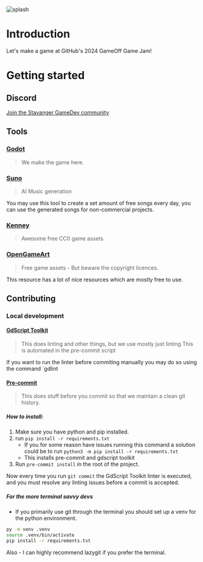 
![splash](https://github.com/user-attachments/assets/58d1ee2c-69ce-4a08-8722-0255f3951e03)

# Introduction
Let's make a game at GitHub's 2024 GameOff Game Jam!

# Getting started

## Discord
[Join the Stavanger GameDev community](https://discord.gg/zPCWAevqen)

## Tools

### [Godot](https://godotengine.org/download/archive/4.3-stable/)
> We make the game here.

### [Suno](https://suno.com/)
> AI Music generation

You may use this tool to create a set amount of free songs every day, you can use the generated songs for non-commercial projects.

### [Kenney](https://kenney.nl/)
> Awesome free CC0 game assets

### [OpenGameArt](https://opengameart.org/)
> Free game assets - But beware the copyright licences. 

This resource has a lot of nice resources which are mostly free to use. 

## Contributing

### Local development
#### [GdScript Toolkit](https://github.com/Scony/godot-gdscript-toolkit)
> This does linting and other things, but we use mostly just linting
> This is automated in the pre-commit script

If you want to run the linter before commiting manually you may do so using the command `gdlint

#### [Pre-commit](https://pre-commit.com/)
> This does stuff before you commit so that we maintain a clean git history.

##### How to install:
1. Make sure you have python and pip installed.
2. run  `pip install -r requirements.txt`
    -  If you for some reason have issues running this command a solution could be to run `python3 -m pip install -r requirements.txt`
    - This installs pre-commit and gdscript toolkit
3. Run `pre-commit install` in the root of the project.

Now every time you run `git commit` the GdScript Toolkit linter is executed, and you must resolve any linting issues before a commit is accepted. 

##### For the more terminal savvy devs
- If you primarily use git through the terminal you should set up a venv for the python environment.

```bash
py -m venv .venv
source .venv/bin/activate
pip install -r requirements.txt
```

Also - I can highly recommend lazygit if you prefer the terminal.
